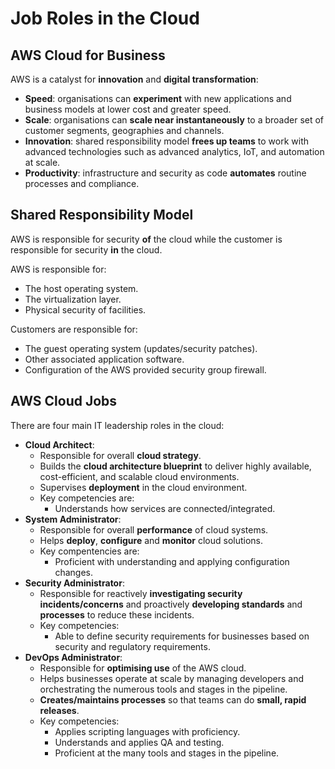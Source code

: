 # Job Roles in the Cloud
## AWS Cloud for Business
AWS is a catalyst for **innovation** and **digital transformation**:
- **Speed**: organisations can **experiment** with new applications and business models at lower cost and greater speed.
- **Scale**: organisations can **scale near instantaneously** to a broader set of customer segments, geographies and channels.
- **Innovation**: shared responsibility model **frees up teams** to work with advanced technologies such as advanced analytics, IoT, and automation at scale.
- **Productivity**: infrastructure and security as code **automates** routine processes and compliance. 

## Shared Responsibility Model
AWS is responsible for security **of** the cloud while the customer is responsible for security **in** the cloud.

AWS is responsible for:
- The host operating system.
- The virtualization layer.
- Physical security of facilities.

Customers are responsible for:
- The guest operating system (updates/security patches).
- Other associated application software.
- Configuration of the AWS provided security group firewall.

## AWS Cloud Jobs
There are four main IT leadership roles in the cloud:
- **Cloud Architect**: 
    - Responsible for overall **cloud strategy**.
    - Builds the **cloud architecture blueprint** to deliver highly available, cost-efficient, and scalable cloud environments.
    - Supervises **deployment** in the cloud environment.
    - Key competencies are:
        - Understands how services are connected/integrated.
- **System Administrator**:
    - Responsible for overall **performance** of cloud systems.
    - Helps **deploy**, **configure** and **monitor** cloud solutions.
    - Key compentencies are:
        - Proficient with understanding and applying configuration changes.
- **Security Administrator**:
    - Responsible for reactively **investigating security incidents/concerns** and proactively **developing standards** and **processes** to reduce these incidents.
    - Key competencies:
        - Able to define security requirements for businesses based on security and regulatory requirements.
- **DevOps Administrator**:
    - Responsible for **optimising use** of the AWS cloud.
    - Helps businesses operate at scale by managing developers and orchestrating the numerous tools and stages in the pipeline.
    - **Creates/maintains processes** so that teams can do **small, rapid releases**.
    - Key competencies:
        - Applies scripting languages with proficiency.
        - Understands and applies QA and testing.
        - Proficient at the many tools and stages in the pipeline.
